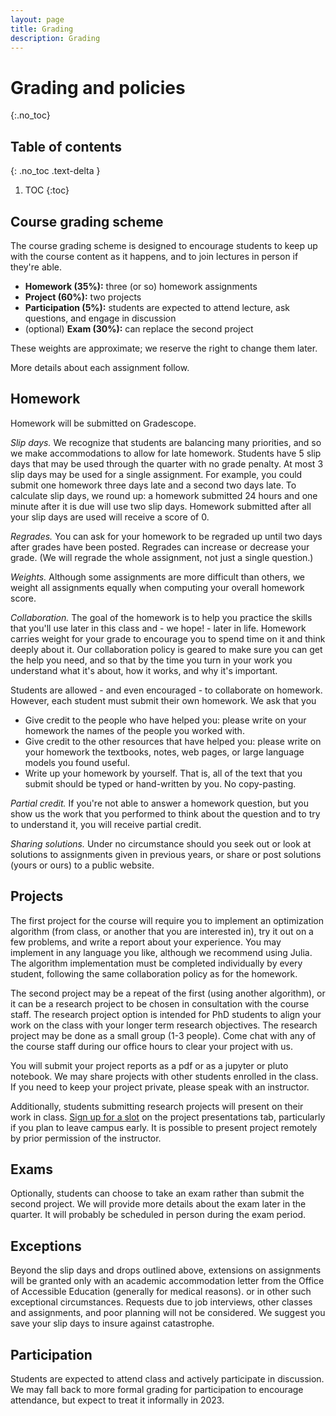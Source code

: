 ```yaml
---
layout: page
title: Grading
description: Grading
---
```


# Grading and policies
{:.no_toc}

## Table of contents
{: .no_toc .text-delta }

1. TOC
{:toc}

## Course grading scheme

The course grading scheme is designed to encourage students to keep up with
the course content as it happens, and to join lectures in person if they're able.

- **Homework (35%):** three (or so) homework assignments
- **Project (60%):** two projects
- **Participation (5%):** students are expected to attend lecture, ask questions, and engage in discussion
- (optional) **Exam (30%):** can replace the second project

These weights are approximate; we reserve the right to change them later.

More details about each assignment follow.

## Homework

Homework will be submitted on Gradescope.

*Slip days.* We recognize that students are balancing many priorities,
and so we make accommodations to allow for late homework.
Students have 5 slip days that may be used through the quarter with no grade penalty.
At most 3 slip days may be used for a single assignment.
For example, you could submit one homework three days late and a second two days late.
To calculate slip days, we round up: a homework submitted 24 hours and one minute after it is due will use two slip days.
Homework submitted after all your slip days are used will receive a score of 0.

*Regrades.* You can ask for your homework to be regraded up until two days after grades have been posted.
Regrades can increase or decrease your grade.
(We will regrade the whole assignment, not just a single question.)

*Weights.* Although some assignments are more difficult than others,
we weight all assignments equally when computing your overall homework score.

*Collaboration.* The goal of the homework is to help you practice the skills that you'll use later in this class and - we hope! - later in life.
Homework carries weight for your grade to encourage you to spend time on it and think deeply about it.
Our collaboration policy is geared to make sure you can get the help you need,
and so that by the time you turn in your work you understand what it's about,
how it works, and why it's important.

Students are allowed - and even encouraged - to collaborate on homework.
However, each student must submit their own homework. We ask that you

- Give credit to the people who have helped you: please write on your homework the names of the people you worked with.
- Give credit to the other resources that have helped you: please write on your homework 
the textbooks, notes, web pages, or large language models you found useful.
- Write up your homework by yourself. That is, all of the text that you submit should be typed or hand-written by you.
No copy-pasting.

*Partial credit.* If you're not able to answer a homework question, but you show us
the work that you performed to think about the question and to try to understand it,
you will receive partial credit.

*Sharing solutions.* 
Under no circumstance should you seek out or look at solutions to assignments given in previous years,
or share or post solutions (yours or ours) to a public website.

## Projects

The first project for the course will require you to implement an optimization algorithm 
(from class, or another that you are interested in),
try it out on a few problems, and write a report about your experience.
You may implement in any language you like, although we recommend using Julia.
The algorithm implementation must be completed individually by every student,
following the same collaboration policy as for the homework.

The second project may be a repeat of the first (using another algorithm), 
or it can be a research project to be chosen in consultation with the course staff.
The research project option is intended for PhD students to align your work on the class 
with your longer term research objectives.
The research project may be done as a small group (1-3 people).
Come chat with any of the course staff during our office hours to clear your project with us.

You will submit your project reports as a pdf or as a jupyter or pluto notebook.
We may share projects with other students enrolled in the class. 
If you need to keep your project private, please speak with an instructor.

Additionally, students submitting research projects will present on their work in class.
[Sign up for a slot](https://docs.google.com/spreadsheets/d/1PXv_sFkhz5jNAA765kgHanSPoILm2fHzzRNuOOJzpHM/edit?usp=sharing)
on the project presentations tab, particularly if you plan to leave campus early.
It is possible to present project remotely by prior permission of the instructor.

## Exams

Optionally, students can choose to take an exam rather than submit the second project.
We will provide more details about the exam later in the quarter.
It will probably be scheduled in person during the exam period.

## Exceptions

Beyond the slip days and drops outlined above,
extensions on assignments will be granted only 
with an academic accommodation letter from the Office of Accessible Education
(generally for medical reasons).
or in other such exceptional circumstances.
Requests due to job interviews, other classes and assignments, and poor planning will not be considered.
We suggest you save your slip days to insure against catastrophe.

## Participation

Students are expected to attend class and actively participate in discussion.
We may fall back to more formal grading for participation to encourage attendance, 
but expect to treat it informally in 2023.